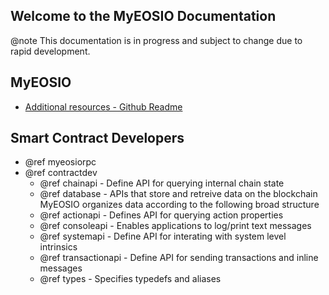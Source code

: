 Welcome to the MyEOSIO Documentation
-----------------------------------

@note This documentation is in progress and subject to change due to rapid development.

## MyEOSIO
 - [Additional resources - Github Readme](https://github.com/myeosio/myeosio#readme)

## Smart Contract Developers
- @ref myeosiorpc
- @ref contractdev
	- @ref chainapi - Define API for querying internal chain state
	- @ref database - APIs that store and retreive data on the blockchain MyEOSIO organizes data according to the following broad structure
	- @ref actionapi - Defines API for querying action properties
	- @ref consoleapi - Enables applications to log/print text messages
	- @ref systemapi - 	Define API for interating with system level intrinsics
	- @ref transactionapi - Define API for sending transactions and inline messages
	- @ref types - Specifies typedefs and aliases
	
	
